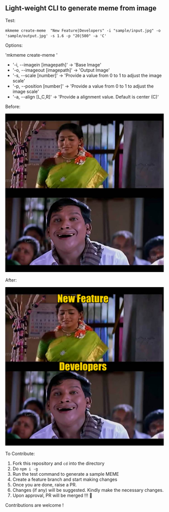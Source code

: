 ## Light-weight CLI to generate meme from image

Test:

`mkmeme create-meme  "New Feature|Developers" -i "sample/input.jpg" -o 'sample/output.jpg' -s 1.6 -p "20|500" -a 'C'`

Options:

'mkmeme create-meme <text>'
  - '-i, --imagein [imagepath]' -> 'Base Image'
  - '-o, --imageout [imagepath]' -> 'Output Image'
 - '-s, --scale [number]' -> 'Provide a value from 0 to 1 to adjust the image scale'
 -  '-p, --position [number]' -> 'Provide a value from 0 to 1 to adjust the image scale'
- '-a, --align [L,C,R]' -> 'Provide a alignment value. Default is center (C)'


Before:

![](sample/input.jpg)

After:

![](sample/output.jpg)

To Contribute:

1. Fork this repository and `cd` into the directory
2. Do `npm i -g`
3. Run the test command to generate a sample MEME
4. Create a feature branch and start making changes
5. Once you are done, raise a PR. 
6. Changes (if any) will be suggested. Kindly make the necessary changes.
7. Upon approval, PR will be merged !!! 🎉

Contributions are welcome !
